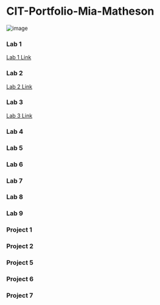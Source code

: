 # CIT-Portfolio-Mia-Matheson
![image](https://github.com/mmathes2/CIT-Portfolio-Mia-Matheson/assets/134009490/2f5887df-a092-4a4d-a102-c7732486284d)
### Lab 1 
[Lab 1 Link](https://github.com/mmathes2/cit281-lab1)
### Lab 2 
[Lab 2 Link](https://github.com/mmathes2/cit281-lab2/blob/main/README.md)
### Lab 3 
[Lab 3 Link](https://github.com/mmathes2/cit281-lab3/blob/main/README.md)
### Lab 4 

### Lab 5 

### Lab 6 

### Lab 7 

### Lab 8 

### Lab 9 

### Project 1 

### Project 2 

### Project 5 

### Project 6 

### Project 7 

